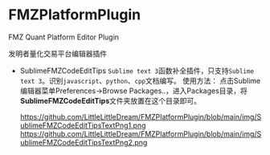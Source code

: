 # FMZPlatformPlugin
FMZ Quant Platform Editor Plugin

发明者量化交易平台编辑器插件

- SublimeFMZCodeEditTips
  ```Sublime text 3```函数补全插件，只支持```Sublime text 3```。识别```javascript```、```python```、```cpp```文档编写。
  使用方法：
  点击Sublime编辑器菜单Preferences->Browse Packages..，进入Packages目录，将**SublimeFMZCodeEditTips**文件夹放置在这个目录即可。

  https://github.com/LittleLittleDream/FMZPlatformPlugin/blob/main/img/SublimeFMZCodeEditTipsTextPng1.png
  https://github.com/LittleLittleDream/FMZPlatformPlugin/blob/main/img/SublimeFMZCodeEditTipsTextPng2.png